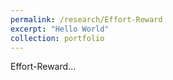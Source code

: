 ```yaml
---
permalink: /research/Effort-Reward
excerpt: "Hello World"
collection: portfolio
---
```


Effort-Reward... 
